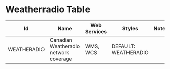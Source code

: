 # Weatherradio Table

Id          | Name                                  | Web Services | Styles               | Notes
------------|---------------------------------------|--------------|----------------------|------
WEATHERADIO | Canadian Weatheradio network coverage | WMS, WCS     | DEFAULT: WEATHERADIO |      

